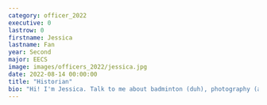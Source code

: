 ```yaml
---
category: officer_2022
executive: 0
lastrow: 0
firstname: Jessica
lastname: Fan
year: Second
major: EECS
image: images/officers_2022/jessica.jpg
date: 2022-08-14 00:00:00
title: "Historian"
bio: "Hi! I'm Jessica. Talk to me about badminton (duh), photography (another duh), Genshin Impact, nature, kpop, cats :3, and anything in between :). Excited to meet you all -- and excited to be your historian."
---
```

